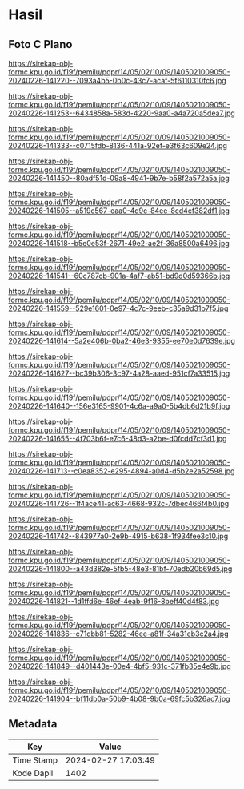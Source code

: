 # Hasil

## Foto C Plano

https://sirekap-obj-formc.kpu.go.id/f19f/pemilu/pdpr/14/05/02/10/09/1405021009050-20240226-141220--7093a4b5-0b0c-43c7-acaf-5f6110310fc6.jpg

https://sirekap-obj-formc.kpu.go.id/f19f/pemilu/pdpr/14/05/02/10/09/1405021009050-20240226-141253--6434858a-583d-4220-9aa0-a4a720a5dea7.jpg

https://sirekap-obj-formc.kpu.go.id/f19f/pemilu/pdpr/14/05/02/10/09/1405021009050-20240226-141333--c0715fdb-8136-441a-92ef-e3f63c609e24.jpg

https://sirekap-obj-formc.kpu.go.id/f19f/pemilu/pdpr/14/05/02/10/09/1405021009050-20240226-141450--80adf51d-09a8-4941-9b7e-b58f2a572a5a.jpg

https://sirekap-obj-formc.kpu.go.id/f19f/pemilu/pdpr/14/05/02/10/09/1405021009050-20240226-141505--a519c567-eaa0-4d9c-84ee-8cd4cf382df1.jpg

https://sirekap-obj-formc.kpu.go.id/f19f/pemilu/pdpr/14/05/02/10/09/1405021009050-20240226-141518--b5e0e53f-2671-49e2-ae2f-36a8500a6496.jpg

https://sirekap-obj-formc.kpu.go.id/f19f/pemilu/pdpr/14/05/02/10/09/1405021009050-20240226-141541--60c787cb-901a-4af7-ab51-bd9d0d59366b.jpg

https://sirekap-obj-formc.kpu.go.id/f19f/pemilu/pdpr/14/05/02/10/09/1405021009050-20240226-141559--529e1601-0e97-4c7c-9eeb-c35a9d31b7f5.jpg

https://sirekap-obj-formc.kpu.go.id/f19f/pemilu/pdpr/14/05/02/10/09/1405021009050-20240226-141614--5a2e406b-0ba2-46e3-9355-ee70e0d7639e.jpg

https://sirekap-obj-formc.kpu.go.id/f19f/pemilu/pdpr/14/05/02/10/09/1405021009050-20240226-141627--bc39b306-3c97-4a28-aaed-951cf7a33515.jpg

https://sirekap-obj-formc.kpu.go.id/f19f/pemilu/pdpr/14/05/02/10/09/1405021009050-20240226-141640--156e3165-9901-4c6a-a9a0-5b4db6d21b9f.jpg

https://sirekap-obj-formc.kpu.go.id/f19f/pemilu/pdpr/14/05/02/10/09/1405021009050-20240226-141655--4f703b6f-e7c6-48d3-a2be-d0fcdd7cf3d1.jpg

https://sirekap-obj-formc.kpu.go.id/f19f/pemilu/pdpr/14/05/02/10/09/1405021009050-20240226-141713--c0ea8352-e295-4894-a0d4-d5b2e2a52598.jpg

https://sirekap-obj-formc.kpu.go.id/f19f/pemilu/pdpr/14/05/02/10/09/1405021009050-20240226-141726--1f4ace41-ac63-4668-932c-7dbec466f4b0.jpg

https://sirekap-obj-formc.kpu.go.id/f19f/pemilu/pdpr/14/05/02/10/09/1405021009050-20240226-141742--843977a0-2e9b-4915-b638-1f934fee3c10.jpg

https://sirekap-obj-formc.kpu.go.id/f19f/pemilu/pdpr/14/05/02/10/09/1405021009050-20240226-141800--a43d382e-5fb5-48e3-81bf-70edb20b69d5.jpg

https://sirekap-obj-formc.kpu.go.id/f19f/pemilu/pdpr/14/05/02/10/09/1405021009050-20240226-141821--1d1ffd6e-46ef-4eab-9f16-8beff40d4f83.jpg

https://sirekap-obj-formc.kpu.go.id/f19f/pemilu/pdpr/14/05/02/10/09/1405021009050-20240226-141836--c71dbb81-5282-46ee-a81f-34a31eb3c2a4.jpg

https://sirekap-obj-formc.kpu.go.id/f19f/pemilu/pdpr/14/05/02/10/09/1405021009050-20240226-141849--d401443e-00e4-4bf5-931c-371fb35e4e9b.jpg

https://sirekap-obj-formc.kpu.go.id/f19f/pemilu/pdpr/14/05/02/10/09/1405021009050-20240226-141904--bf11db0a-50b9-4b08-9b0a-69fc5b326ac7.jpg


## Metadata

| Key        | Value               |
| ---------- | ------------------- |
| Time Stamp | 2024-02-27 17:03:49 |
| Kode Dapil | 1402                |



